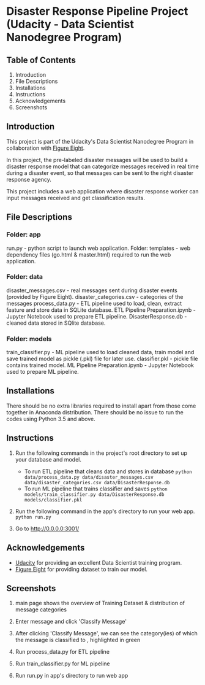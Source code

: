 # Disaster Response Pipeline Project (Udacity - Data Scientist Nanodegree Program)
## Table of Contents
1. Introduction
2. File Descriptions
3. Installations
4. Instructions
5. Acknowledgements
6. Screenshots

## Introduction
This project is part of the Udacity's Data Scientist Nanodegree Program in collaboration with [Figure Eight](https://www.figure-eight.com/).

In this project, the pre-labeled disaster messages will be used to build a disaster response model that can categorize messages received in real time during a disaster event, so that messages can be sent to the right disaster response agency.

This project includes a web application where disaster response worker can input messages received and get classification results.

## File Descriptions
### Folder: app
run.py - python script to launch web application.
Folder: templates - web dependency files (go.html & master.html) required to run the web application.

### Folder: data
disaster_messages.csv - real messages sent during disaster events (provided by Figure Eight). 
disaster_categories.csv - categories of the messages
process_data.py - ETL pipeline used to load, clean, extract feature and store data in SQLite database.
ETL Pipeline Preparation.ipynb - Jupyter Notebook used to prepare ETL pipeline.
DisasterResponse.db - cleaned data stored in SQlite database.

### Folder: models
train_classifier.py - ML pipeline used to load cleaned data, train model and save trained model as pickle (.pkl) file for later use.
classifier.pkl - pickle file contains trained model.
ML Pipeline Preparation.ipynb - Jupyter Notebook used to prepare ML pipeline.

## Installations
There should be no extra libraries required to install apart from those come together in Anaconda distribution. There should be no issue to run the codes using Python 3.5 and above.

## Instructions
1. Run the following commands in the project's root directory to set up your database and model.

    - To run ETL pipeline that cleans data and stores in database
        `python data/process_data.py data/disaster_messages.csv data/disaster_categories.csv data/DisasterResponse.db`
    - To run ML pipeline that trains classifier and saves
        `python models/train_classifier.py data/DisasterResponse.db models/classifier.pkl`

2. Run the following command in the app's directory to run your web app.
    `python run.py`

3. Go to http://0.0.0.0:3001/

## Acknowledgements
* [Udacity](https://www.udacity.com/) for providing an excellent Data Scientist training program.
* [Figure Eight](https://www.figure-eight.com/) for providing dataset to train our model.

## Screenshots
1. main page shows the overview of Training Dataset & distribution of message categories

2. Enter message and click 'Classify Message'

3. After clicking 'Classify Message', we can see the category(ies) of which the message is classified to , highlighted in green

4. Run process_data.py for ETL pipeline

5. Run train_classifier.py for ML pipeline

6. Run run.py in app's directory to run web app
